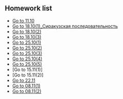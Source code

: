 ## Homework list
* [Go to 11.10](https://github.com/AlimG11/Homework/blob/main/11.10.md)
* [Go to 18.10(1)_Сиракузская последовательность](https://github.com/AlimG11/Homework/blob/main/18.10(1)_Сиракузская%20последовательность.md)
* [Go to 18.10(2)](https://github.com/AlimG11/Homework/blob/main/18.10(2).md)
* [Go to 18.10(3)](https://github.com/AlimG11/Homework/blob/main/18.10(3).md)
* [Go to 25.10(1)](https://github.com/AlimG11/Homework/blob/main/25.10(1).md)
* [Go to 25.10(2)](https://github.com/AlimG11/Homework/blob/main/25.10(2).md)
* [Go to 25.10(3)](https://github.com/AlimG11/Homework/blob/main/25.10(3).md)
* [Go to 25.10(4)](https://github.com/AlimG11/Homework/blob/main/25.10(4).md)
* [Go to 25.10(5)](https://github.com/AlimG11/Homework/blob/main/25.10(5).md)
* [Go to 15.11(1)]
* [Go to 15.11(2)]
* [Go to 22.11](https://github.com/AlimG11/Homework/blob/main/22.11.md)
* [Go to 08.11(1)](https://github.com/AlimG11/Homework/blob/main/08.11(1).md)
* [Go to 08.11(2)](https://github.com/AlimG11/Homework/blob/main/08.11(2).md)
